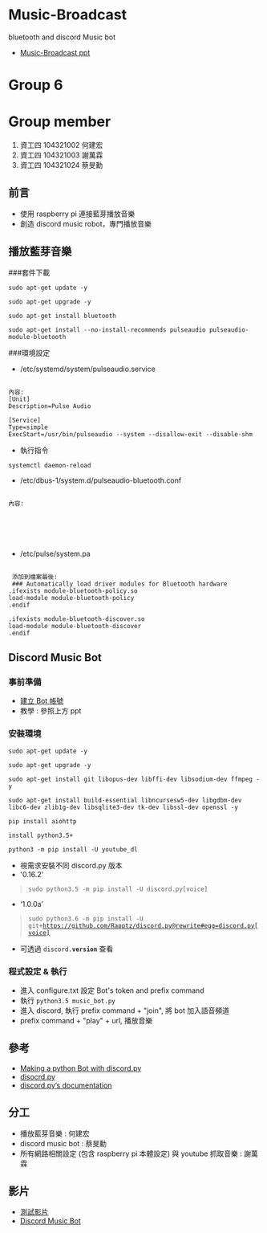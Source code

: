 # Music-Broadcast
bluetooth and discord Music bot
- [Music-Broadcast ppt](https://docs.google.com/presentation/d/1nwv5Nd4ezVqHHSsWhAWOu3u2sVftfk7g9xN1NgFk7Cg/edit?usp=sharing)

# Group 6

# Group member
1. 資工四 104321002 何建宏
2. 資工四 104321003 謝萬霖
3. 資工四 104321024 蔡旻勳

## 前言
- 使用 raspberry pi 連接藍芽播放音樂
- 創造 discord music robot，專門播放音樂 

## 播放藍芽音樂
###套件下載
<pre><code>sudo apt-get update -y</code></pre>
<pre><code>sudo apt-get upgrade -y</code></pre>
<pre><code>sudo apt-get install bluetooth</code></pre>
<pre><code>sudo apt-get install --no-install-recommends pulseaudio pulseaudio-module-bluetooth</code></pre>
###環境設定
 - /etc/systemd/system/pulseaudio.service
<pre><code>
內容:
[Unit]  
Description=Pulse Audio  
  
[Service]  
Type=simple  
ExecStart=/usr/bin/pulseaudio --system --disallow-exit --disable-shm
</code></pre>
 - 執行指令
<pre><code>systemctl daemon-reload</code></pre>
 - /etc/dbus-1/system.d/pulseaudio-bluetooth.conf
<pre><code>
內容:
 <busconfig>
  <policy user="pulse">  
   <allow send_destination="org.bluez"/>  
  </policy>  
 </busconfig> 
</code></pre>
 - /etc/pulse/system.pa
 <pre><code>
 添加到檔案最後:
 ### Automatically load driver modules for Bluetooth hardware  
.ifexists module-bluetooth-policy.so  
load-module module-bluetooth-policy  
.endif  
 
.ifexists module-bluetooth-discover.so  
load-module module-bluetooth-discover  
.endif 
</code></pre>


## Discord Music Bot
### 事前準備
- [建立 Bot 帳號](https://discordapp.com/developers/applications/)
- 教學 : 參照上方 ppt
### 安裝環境
<pre><code>sudo apt-get update -y</code></pre>
<pre><code>sudo apt-get upgrade -y</code></pre>
<pre><code>sudo apt-get install git libopus-dev libffi-dev libsodium-dev ffmpeg -y</code></pre>
<pre><code>sudo apt-get install build-essential libncursesw5-dev libgdbm-dev libc6-dev zlib1g-dev libsqlite3-dev tk-dev libssl-dev openssl -y</code></pre>
<pre><code>pip install aiohttp</code></pre>
<pre><code>install python3.5+</code></pre>
<pre><code>python3 -m pip install -U youtube_dl</code></pre>
- 視需求安裝不同 discord.py 版本
- '0.16.2'
> <code>sudo python3.5 -m pip install -U discord.py[voice]</code>
- ‘1.0.0a’
> <code>sudo python3.6 -m pip install -U git+https://github.com/Rapptz/discord.py@rewrite#egg=discord.py[voice]</code>
- 可透過 <code>discord.__version__</code> 查看
### 程式設定 & 執行
- 進入 configure.txt 設定 Bot's token and prefix command
- 執行 <code>python3.5 music_bot.py</code>
- 進入 discord, 執行 prefix command + "join", 將 bot 加入語音頻道
- prefix command + "play" + url, 播放音樂

## 參考
- [Making a python Bot with discord.py](https://www.youtube.com/playlist?list=PLW3GfRiBCHOiEkjvQj0uaUB1Q-RckYnj9)
- [disocrd.py](https://github.com/Rapptz/discord.py)
- [discord.py’s documentation](https://discordpy.readthedocs.io/en/latest/)

## 分工
- 播放藍芽音樂 : 何建宏
- discord music bot : 蔡旻勳
- 所有網路相關設定 (包含 raspberry pi 本體設定) 與 youtube 抓取音樂 : 謝萬霖

## 影片
- [測試影片](https://www.youtube.com/watch?v=HARYLiyPiIk)
- [Discord Music Bot](https://youtu.be/Ewlr_iKJ3Eo)

